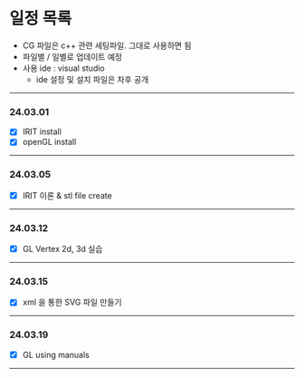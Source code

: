 # **일정 목록**

- CG 파일은 c++ 관련 세팅파일. 그대로 사용하면 됨
- 파일별 / 일별로 업데이트 예정
- 사용 ide : visual studio
    - ide 설정 및 설치 파일은 차후 공개

___

### 24.03.01

- [x] IRIT install
- [x] openGL install
___

### 24.03.05

- [x] IRIT 이론 & stl file create

___

### 24.03.12

- [x] GL Vertex 2d, 3d 실습

___

### 24.03.15

- [x] xml 을 통한 SVG 파일 만들기

___

### 24.03.19

- [x] GL using manuals

___